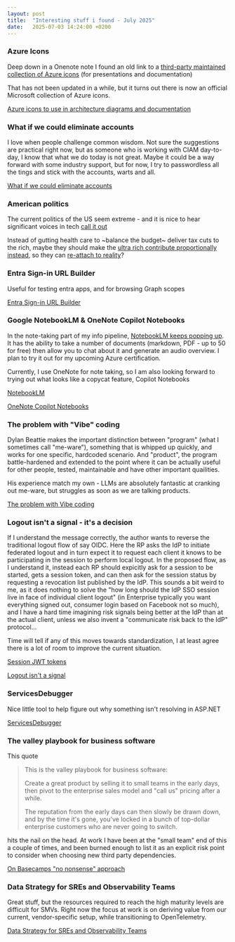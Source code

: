 ```yaml
---
layout: post
title:  "Interesting stuff i found - July 2025"
date:   2025-07-03 14:24:00 +0200
---
```

### Azure Icons
Deep down in a Onenote note I found an old link to a [third-party maintained collection of Azure icons](https://github.com/benc-uk/icon-collection) (for presentations and documentation) 

That has not been updated in a while, but it turns out there is now an official Microsoft collection of Azure icons.

[Azure icons to use in architecture diagrams and documentation](https://learn.microsoft.com/en-us/azure/architecture/icons/)

### What if we could eliminate accounts
I love when people challenge common wisdom. Not sure the suggestions are practical right now, but as someone who is working with CIAM day-to-day, I know that what we do today is not great. 
Maybe it could be a way forward with some industry support, but for now, I try to passwordless all the tings and stick with the accounts, warts and all.

[What if we could eliminate accounts](https://www.linkedin.com/pulse/what-we-eliminated-accounts-torres-dur%C3%A1n-cisa-crisc-cige-cist-5uluc/)

### American politics
The current politics of the US seem extreme - and it is nice to hear significant voices in tech [call it out](https://www.linkedin.com/posts/shanselman_its-so-frustrating-that-there-is-this-illusion-activity-7346720944465334272-a0cR)

Instead of gutting health care to ~balance the budget~ deliver tax cuts to the rich, maybe they should make the [ultra rich contribute proportionally instead](https://mainlymacro.blogspot.com/2025/06/a-minimum-tax-on-billionaires.html), so they can [re-attach to reality](https://x.com/_The_Prophet__/status/1939099420353798313)?

### Entra Sign-in URL Builder
Useful for testing entra apps, and for browsing Graph scopes

[Entra Sign-in URL Builder](https://signin.merill.net/)

### Google NotebookLM & OneNote Copilot Notebooks
In the note-taking part of my info pipeline, [NotebookLM keeps popping up](https://www.xda-developers.com/notebooklm-changed-view-of-ai/). It has the ability to take a number of documents (markdown, PDF - up to 50 for free) then allow you to chat about it and generate an audio overview.
I plan to try it out for my upcoming Azure certification.

Currently, I use OneNote for note taking, so I am also looking forward to trying out what looks like a copycat feature, Copilot Notebooks

[NotebookLM](https://notebooklm.google.com/)

[OneNote Copilot Notebooks](https://techcommunity.microsoft.com/blog/microsoft_365blog/introducing-copilot-notebooks-a-whole-new-way-to-work-with-ai-in-onenote/4428626)

### The problem with "Vibe" coding
Dylan Beattie makes the important distinction between "program" (what I sometimes call "me-ware"), something that is whipped up quickly, and works for one specific, hardcoded scenario. 
And "product", the program battle-hardened and extended to the point where it can be actually useful for other people, tested, maintainable and have other important quailities.

His experience match my own - LLMs are absolutely fantastic at cranking out me-ware, but struggles as soon as we are talking products.

[The problem with Vibe coding](https://dylanbeattie.net/2025/04/11/the-problem-with-vibe-coding.html)

### Logout isn't a signal - it's a decision
If I understand the message correctly, the author wants to reverse the traditional logout flow of say OIDC. Here the RP asks the IdP to initiate federated logout and in turn expect it to request each client it knows to be participating in the session to perform local logout. In the proposed flow, as I understand it, instead each RP should expicitly ask for a session to be started, gets a session token, and can then ask for the session status by requesting a revocation list published by the IdP.
This sounds a bit weird to me, as it does nothing to solve the "how long should the IdP SSO session live in face of individual client logout" (in Enterprise typically you want everything signed out, consumer login based on Facebook not so much), and I have a hard time imagining risk signals being better at the IdP than at the actual client, unless we also invent a "communicate risk back to the IdP" protocol...

Time will tell if any of this moves towards standardization, I at least agree there is a lot of room to improve the current situation.

[Session JWT tokens](https://www.linkedin.com/pulse/session-jwt-token-weve-been-missing-mike-schwartz-xtljc/)

[Logout isn't a signal](https://www.linkedin.com/pulse/logout-isnt-signalits-decision-mike-schwartz-poonc/)

### ServicesDebugger
Nice little tool to help figure out why something isn't resolving in ASP.NET

[ServicesDebugger](https://gist.github.com/khalidabuhakmeh/066fa8b2ced6f85424c16146ecb7b55b)

### The valley playbook for business software
This quote

> This is the valley playbook for business software:
> 
> Create a great product by selling it to small teams in the early days,
> then pivot to the enterprise sales model and "call us" pricing after a while.
> 
> The reputation from the early days can then slowly be drawn down,
> and by the time it's gone, you've locked in a bunch of top-dollar
> enterprise customers who are never going to switch.

hits the nail on the head. At work I have been at the "small team" end of this a couple of times, and been burned enough to list it as an explicit risk point
to consider when choosing new third party dependencies.

[On Basecamps "no nonsense" approach](https://www.linkedin.com/posts/david-heinemeier-hansson-374b18221_after-selling-basecamp-for-two-decades-its-activity-7320709707101327360-usYK/)

### Data Strategy for SREs and Observability Teams
Great stuff, but the resources required to reach the high maturity levels are difficult for SMVs. Right now the focus at work is on deriving value from our current, vendor-specific setup, 
while transitioning to OpenTelemetry.

[Data Strategy for SREs and Observability Teams](https://www.honeycomb.io/blog/data-strategy-sre-observability-teams)
